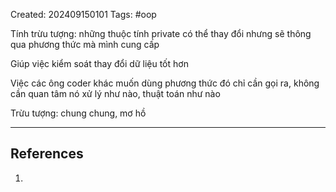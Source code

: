 Created: 202409150101
Tags: #oop

Tính trừu tượng: những thuộc tính private có thể thay đổi nhưng sẽ thông qua phương thức mà mình cung cấp

Giúp việc kiểm soát thay đổi dữ liệu tốt hơn

Việc các ông coder khác muốn dùng phương thức đó chỉ cần gọi ra, không cần quan tâm nó xử lý như nào, thuật toán như nào

Trừu tượng: chung chung, mơ hồ


-----
## References
1.
